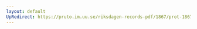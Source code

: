 ```yaml
---
layout: default
UpRedirect: https://pruto.im.uu.se/riksdagen-records-pdf/1867/prot-1867--ak--512/prot-1867--ak--512_016.pdf
---
```


